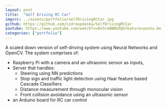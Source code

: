 ```yaml
---
layout: post
title:  "Self Driving RC Car"
imgsrc: ../assets/portfolio/selfDrivingRCCar.jpg
github: https://github.com/sidroopdaska/SelfDrivingRCCar
youtube: https://www.youtube.com/watch?v=8V3rm8NNSXQ&feature=youtu.be
categories: ["portfolio"]
---
```

A scaled down version of self-driving system using Neural Networks and OpenCV. The system comprises of:
* Raspberry Pi with a camera and an ultrasonic sensor as inputs,
* Server that handles:
    * Steering using NN predictions
    * Stop sign and traffic light detection using Haar feature based Cascade Classifiers
    * Distance measurement through monocular vision
    * Front collision avoidance using an ultrasonic sensor
* an Arduino board for RC car control
